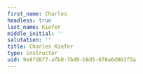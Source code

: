 ```yaml
---
first_name: Charles
headless: true
last_name: Kiefer
middle_initial: ''
salutation: ''
title: Charles Kiefer
type: instructor
uid: 9e8fd8f7-afb8-7bd0-b8d5-6f0a6d063f5a
---
```

